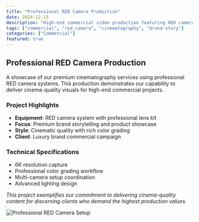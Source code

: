 ```yaml
---
title: "Professional RED Camera Production"
date: 2024-12-15
description: "High-end commercial video production featuring RED camera cinematography for premium brand storytelling"
tags: ["commercial", "red-camera", "cinematography", "brand-story"]
categories: ["Commercial"]
featured: true
---
```


## Professional RED Camera Production

A showcase of our premium cinematography services using professional RED camera systems. This production demonstrates our capability to deliver cinema-quality visuals for high-end commercial projects.

### Project Highlights

- **Equipment**: RED camera system with professional lens kit
- **Focus**: Premium brand storytelling and product showcase
- **Style**: Cinematic quality with rich color grading
- **Client**: Luxury brand commercial campaign

### Technical Specifications

- 6K resolution capture
- Professional color grading workflow
- Multi-camera setup coordination
- Advanced lighting design

*This project exemplifies our commitment to delivering cinema-quality content for discerning clients who demand the highest production values.*

![Professional RED Camera Setup](/images/camera-pro.jpg)